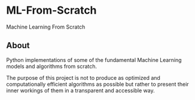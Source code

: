 # ML-From-Scratch
Machine Learning From Scratch

## About
Python implementations of some of the fundamental Machine Learning models and algorithms from scratch.

The purpose of this project is not to produce as optimized and computationally efficient algorithms as possible but rather to present their inner workings of them in a transparent and accessible way.

